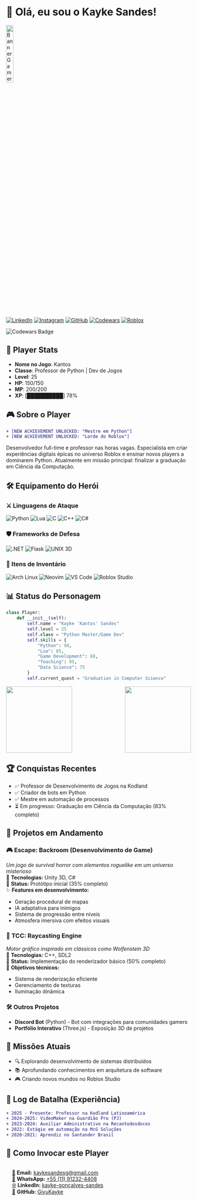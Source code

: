 # 👾 Olá, eu sou o Kayke Sandes! 

<img src="https://i.imgur.com/314IBvG.jpeg" alt="Banner Gamer Kayke Sandes" width="20%">

[![LinkedIn](https://img.shields.io/badge/LinkedIn-0A66C2?style=for-the-badge&logo=linkedin&logoColor=white)](https://www.linkedin.com/in/kayke-gon%C3%A7alves-sandes-171b7223a/)
[![Instagram](https://img.shields.io/badge/Instagram-FF0066?style=for-the-badge&logo=instagram&logoColor=white)](https://www.instagram.com/kayke.gy/)
[![GitHub](https://img.shields.io/badge/GitHub-8A2BE2?style=for-the-badge&logo=github&logoColor=white)](https://github.com/kaykesandes)
[![Codewars](https://img.shields.io/badge/Codewars-B22222?style=for-the-badge&logo=Codewars&logoColor=white)](https://www.codewars.com/users/kaykesandes)
[![Roblox](https://img.shields.io/badge/Roblox-00FF00?style=for-the-badge&logo=roblox&logoColor=white)](https://www.roblox.com/)

![Codewars Badge](https://www.codewars.com/users/kaykesandes/badges/large)

## 🎯 Player Stats

- **Nome no Jogo**: Kantos
- **Classe**: Professor de Python | Dev de Jogos
- **Level**: 25
- **HP**: 150/150
- **MP**: 200/200
- **XP**: [██████████] 78%

## 🎮 Sobre o Player

```diff
+ [NEW ACHIEVEMENT UNLOCKED: "Mestre em Python"]
+ [NEW ACHIEVEMENT UNLOCKED: "Lorde do Roblox"]
```

Desenvolvedor full-time e professor nas horas vagas. Especialista em criar experiências digitais épicas no universo Roblox e ensinar novos players a dominarem Python. Atualmente em missão principal: finalizar a graduação em Ciência da Computação.

## 🛠️ Equipamento do Herói

### ⚔️ Linguagens de Ataque
<div style="display: inline-block">
    <img alt="Python" src="https://img.shields.io/badge/Python-FFD43B?style=for-the-badge&logo=python&logoColor=blue">
    <img alt="Lua" src="https://img.shields.io/badge/Lua-2C2D72?style=for-the-badge&logo=lua&logoColor=white">
    <img alt="C" src="https://img.shields.io/badge/C-A8B9CC?style=for-the-badge&logo=c&logoColor=black">
    <img alt="C++" src="https://img.shields.io/badge/C++-00599C?style=for-the-badge&logo=c%2B%2B&logoColor=white">
    <img alt="C#" src="https://img.shields.io/badge/C%23-239120?style=for-the-badge&logo=c-sharp&logoColor=white">
</div>

### 🛡️ Frameworks de Defesa
<div style="display: inline-block">
    <img alt=".NET" src="https://img.shields.io/badge/.NET-512BD4?style=for-the-badge&logo=.net&logoColor=white">
    <img alt="Flask" src="https://img.shields.io/badge/Flask-000000?style=for-the-badge&logo=flask&logoColor=white">
    <img alt="UNIX 3D" src="https://img.shields.io/badge/UNIX_3D-FF4500?style=for-the-badge&logo=unity&logoColor=white">
</div>

### 🧰 Itens de Inventário
<div style="display: inline-block">
    <img alt="Arch Linux" src="https://img.shields.io/badge/Arch_Linux-1793D1?style=for-the-badge&logo=arch-linux&logoColor=white">
    <img alt="Neovim" src="https://img.shields.io/badge/NeoVim-57A143?style=for-the-badge&logo=neovim&logoColor=white">
    <img alt="VS Code" src="https://img.shields.io/badge/VSCode-007ACC?style=for-the-badge&logo=visual-studio-code&logoColor=white">
    <img alt="Roblox Studio" src="https://img.shields.io/badge/Roblox_Studio-00A2FF?style=for-the-badge&logo=roblox&logoColor=white">
</div>

## 📊 Status do Personagem

```python
class Player:
    def __init__(self):
        self.name = "Kayke 'Kantos' Sandes"
        self.level = 25
        self.class = "Python Master/Game Dev"
        self.skills = {
            "Python": 90,
            "Lua": 85,
            "Game Development": 88,
            "Teaching": 95,
            "Data Science": 75
        }
        self.current_quest = "Graduation in Computer Science"
```

<div style="display: flex; justify-content: space-between;">
    <img height="180em" src="https://github-readme-stats.vercel.app/api?username=kaykesandes&show_icons=true&theme=dark&include_all_commits=true&count_private=true"/>
    <img height="180em" src="https://github-readme-stats.vercel.app/api/top-langs/?username=kaykesandes&layout=compact&langs_count=7&theme=dark"/>
</div>

## 🏆 Conquistas Recentes

- ✅ Professor de Desenvolvimento de Jogos na Kodland
- ✅ Criador de bots em Python
- ✅ Mestre em automação de processos
- ⏳ Em progresso: Graduação em Ciência da Computação (83% completo)

## 🚧 Projetos em Andamento

### 🎮 **Escape: Backroom** (Desenvolvimento de Game)
*Um jogo de survival horror com elementos roguelike em um universo misterioso*  
🔧 **Tecnologias:** Unity 3D, C#  
📌 **Status:** Protótipo inicial (35% completo)  
✨ **Features em desenvolvimento:**  
- Geração procedural de mapas  
- IA adaptativa para inimigos  
- Sistema de progressão entre níveis  
- Atmosfera imersiva com efeitos visuais  

### 🔦 **TCC: Raycasting Engine**
*Motor gráfico inspirado em clássicos como Wolfenstein 3D*  
🔧 **Tecnologias:** C++, SDL2  
📌 **Status:** Implementação do renderizador básico (50% completo)  
🎯 **Objetivos técnicos:**  
- Sistema de renderização eficiente  
- Gerenciamento de texturas  
- Iluminação dinâmica  

### 🛠️ **Outros Projetos**
- **Discord Bot** (Python) - Bot com integrações para comunidades gamers  
- **Portfólio Interativo** (Three.js) - Exposição 3D de projetos  

## 🎲 Missões Atuais

- 🔍 Explorando desenvolvimento de sistemas distribuídos
- 📚 Aprofundando conhecimentos em arquitetura de software
- 🎮 Criando novos mundos no Roblox Studio

## 📜 Log de Batalha (Experiência)

```diff
+ 2025 - Presente: Professor na Kodland Latinoamérica
+ 2024-2025: VideoMaker na Guardião Pro (PJ)
+ 2023-2024: Auxiliar Administrativo na Recantodosdoces
+ 2022: Estágio em automação na McG Soluções
+ 2020-2021: Aprendiz no Santander Brasil
```
## 🔮 Como Invocar este Player

<div style="display: flex; flex-direction: column; gap: 8px; margin-left: 16px;">

[📧](mailto:kaykesandesg@gmail.com) **Email:** [kaykesandesg@gmail.com](mailto:kaykesandesg@gmail.com)  
[📱](https://wa.me/5511912324408) **WhatsApp:** [+55 (11) 91232-4408](https://wa.me/5511912324408)  
[🌐](https://www.linkedin.com/in/kayke-gonçalves-sandes-171b7223a/) **LinkedIn:** [kayke-gonçalves-sandes](https://www.linkedin.com/in/kayke-gonçalves-sandes-171b7223a/)  
[🏰](https://github.com/GiyuKayke) **GitHub:** [GiyuKayke](https://github.com/GiyuKayke)

</div>
